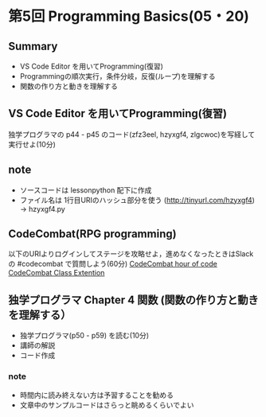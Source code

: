 # 第5回 Programming Basics(05・20)

## Summary

- VS Code Editor を用いてProgramming(復習)
- Programmingの順次実行，条件分岐，反復(ループ)を理解する 
- 関数の作り方と動きを理解する

## VS Code Editor を用いてProgramming(復習)

独学プログラマの p44 - p45 のコード(zfz3eel, hzyxgf4, zlgcwoc)を写経して実行せよ(10分)

## note 

- ソースコードは lessonpython 配下に作成
- ファイル名は 1行目URIのハッシュ部分を使う (http://tinyurl.com/hzyxgf4) -> hzyxgf4.py


## CodeCombat(RPG programming)

以下のURIよりログインしてステージを攻略せよ，進めなくなったときはSlackの #codecombat で質問しよう(60分)
[CodeCombat hour of code](https://hourofcode.com/cocomgame)
[CodeCombat Class Extention](https://codecombat.com/students?_cc=TeamSpoonFind)


## 独学プログラマ Chapter 4 関数 (関数の作り方と動きを理解する）

- 独学プログラマ(p50 - p59) を読む(10分) 
- 講師の解説
- コード作成

### note

- 時間内に読み終えない方は予習することを勧める
- 文章中のサンプルコードはさらっと眺めるくらいでよい

